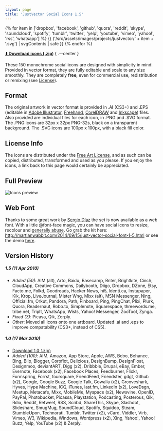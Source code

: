 ```yaml
---
layout: page
title: 'JustVector Social Icons 1.5'
---
```


<div class='color_changing_icons'>
  {% for item in ['dropbox', 'facebook', 'github', 'quora', 'reddit', 'skype', 'soundcloud', 'spotify', 'tumblr', 'twitter', 'yelp', 'youtube', 'vimeo', 'yahoo!', 'rss', 'whatsapp'] %}
  {{ ('/src/assets/images/projects/justvector/' + item + '.svg') | svgContents | safe }}
  {% endfor %}
</div>

**[⬇️ Download icons (.zip)](/files/justvector.zip)**
{ .--center }

These 150 monochrome social icons are designed with simplicity in mind. Provided in vector format, they are fully editable and scale to any size smoothly. They are completely **free**, even for commercial use, redistribution or remixing (see [License](#license-info)).

## Format

The original artwork in vector format is provided in .AI (CS3+) and .EPS (editable in [Adobe Illustrator](http://www.adobe.com/products/illustrator/), [Freehand](http://www.adobe.com/products/freehand/), [CorelDRAW](http://www.corel.com/) and [Inkscape](http://inkscape.org/)) files. Also provided are individual files for each icon, in .PNG and .SVG format. The .PNG icons are 32px x 32px PNG-32s, black on a transparent background. The .SVG icons are 100px x 100px, with a black fill color.

## License Info

The icons are distributed under the [Free Art License](http://artlibre.org/licence/lal/en), and as such can be copied, distributed, transformed and used as you please. If you enjoy the icons, a link back to this page would certainly be appreciated.

## Full Preview

![Icons preview](/assets/images/projects/justvector/full-preview.png)

## Web Font

Thanks to some great work by [Sergio Díaz](http://martianwabbit.com/) the set is now available as a web font. With a little @font-face magic, you can have social icons to resize, recolour and [generally abuse](http://mothereffingtextshadow.com/). Go grab the kit here: http://martianwabbit.com/2014/09/15/just-vector-social-font-1-5.html or see the demo [here](https://martianwabbit.com/files/2014-09-15-just-vector-social-font/index.html).

## Version History

##### 1.5 (11 Apr 2010)

- _Added (50)_: AIM (alt), Arto, Baidu, Basecamp, Bnter, Brightkite, Cinch, CloudApp, Creative Commons, Dailybooth, Diigo, Dropbox, DZone, Etsy, Facto.me, Folkd, Goodreads, Hacker News, hi5, Identi.ca, Instapaper, Kik, Krop, LiveJournal, Mister Wng, Mixx (alt), MSN Messenger, Ning, Official.fm, Orkut, Pandora, Path, Pinboard, Ping, PingChat, Plixi, Plurk, Quora, Readernaut, Robo.to, Simplenote, Squarespace, threewords.me, tribe.net, TripIt, WhatsApp, Wists, Yahoo! Messenger, ZooTool, Zynga.
- _Fixed (3)_: Picasa, Qik, Zerply.
- _Other_: Moved all icons onto one artboard. Updated .ai and .eps to improve compatability (CS3+, instead of CS5).

##### 1.0 (17 Mar 2010)

- [Download 1.0 (.zip)](/files/justvector-1.0.zip)
- _Added (100)_: AIM, Amazon, App Store, Apple, AWS, Bebo, Behance, Bing, Blip, Blogger, Coroflot, Delicious, DesignBump, DesignFloat, Designmoo, deviantART, Digg (x2), Dribbble, Drupal, eBay, Ember, Evernote, Facebook (x2), Facebook Places, Feedburner, Flickr, Formspring, Forrst, foursquare, FriendFeed, Friendster, gdgt, Github (x2), Google, Google Buzz, Google Talk, Gowalla (x2), Grooveshark, Hyves, Hype Machine, ICQ, iTunes, last.fm, LinkedIn (x2), LoveDsgn, Meetup, Metacafe, Mixx, MobileMe, Myspace (x2), Newsvine, OpenID, PayPal, Photobucket, Picassa, Playstation, Podcasting, Posterous, Qik, Rdio, Reddit, Retweet, RSS, Scribd, ShareThis, Skype, Slashdot, Slideshare, SmugMug, SoundCloud, Spotify, Squidoo, Steam, StumbleUpon, Technorati, Tumblr, Twitter (x2), vCard, Viddler, Virb, Vimeo, W3, Wikipedia, Windows, Wordpress (x2), Xing, Yahoo!, Yahoo! Buzz, Yelp, YouTube (x2) & Zerply.
